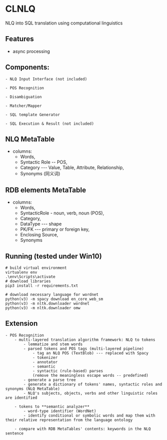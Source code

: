 # CLNLQ
NLQ into SQL translation using computational linguistics


## Features

- async processing


## Components:
    - NLQ Input Interface (not included)

    - POS Recognition
    
    - Disambiguation
    
    - Matcher/Mapper

    - SQL template Generator

    - SQL Execution & Result (not included)

## NLQ MetaTable
- columns:
    - Words, 
    - Syntactic Role -- POS, 
    - Category --- Value, Table, Attribute, Relationship, 
    - Synonyms (同义词)

## RDB elements MetaTable
- columns:
    - Words, 
    - SyntacticRole - noun, verb, noun (POS), 
    - Category, 
    - DataType --- shape
    - PK/FK --- primary or foreign key, 
    - Enclosing Source, 
    - Synonyms


## Running (tested under Win10)

```
# build virtual environment 
virtualenv env
.\env\Scripts\activate
# download libraries
pip3 install -r requirements.txt

# download necessary language for wordnet
python(v3) -m spacy download en_core_web_sm
python(v3) -m nltk.downloader wordnet
python(v3) -m nltk.downloader omw
```


## Extension

    - POS Recognition
        - multi-layered translation algorithm framework: NLQ to tokens
            - lemmatize and stem words
            - parsed tokens and POS tags (multi-layered pipeline) 
                - tag an NLQ POS (TextBlob) --- replaced with Spacy
                - tokenizer
                - annotator
                - semantic
                - syntactic (rule-based) parses
                (remove the meaningless escape words -- predefined)
            - generate a parse tree
            - generate a dictionary of tokens' names, syntactic roles and synonyms (NLQ MetaTable)
            - NLQ's subjects, objects, verbs and other linguistic roles are identified

        - tokens to **semantic analyzer**
            - word-type identifier (WordNet)
            - identify conditional or symbolic words and map them with their relative representation from the language ontology

        - compare with RDB MetaTables' contents: keywords in the NLQ sentence